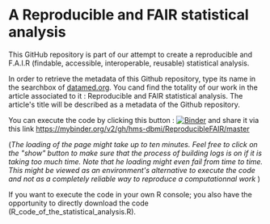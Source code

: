 # A Reproducible and FAIR statistical analysis
This GitHub repository is part of our attempt to create a reproducible and F.A.I.R (findable, accessible, interoperable, reusable) statistical analysis.

In order to retrieve the metadata of this Github repository, type its name in the searchbox of [datamed.org](https://datamed.org/). You cand find the totality of our work in the article associated to it : Reproducible and FAIR statistical analysis. The article's title will be described as a metadata of the Github repository.

You can execute the code by clicking this button : [![Binder](https://mybinder.org/badge.svg)](https://mybinder.org/v2/gh/hms-dbmi/ReproducibleFAIR/master) and share it via this link https://mybinder.org/v2/gh/hms-dbmi/ReproducibleFAIR/master

(_The loading of the page might take up to ten minutes. Feel free to click on the "show" button to make sure that the process of building logs is on if it is taking too much time. Note that he loading might even fail from time to time. This might be viewed as an environment's alternative to execute the code and not as a completely reliable way to reproduce a computationnal work_ )

If you want to execute the code in your own R console; you also have the opportunity to directly download the code (R_code_of_the_statistical_analysis.R).

